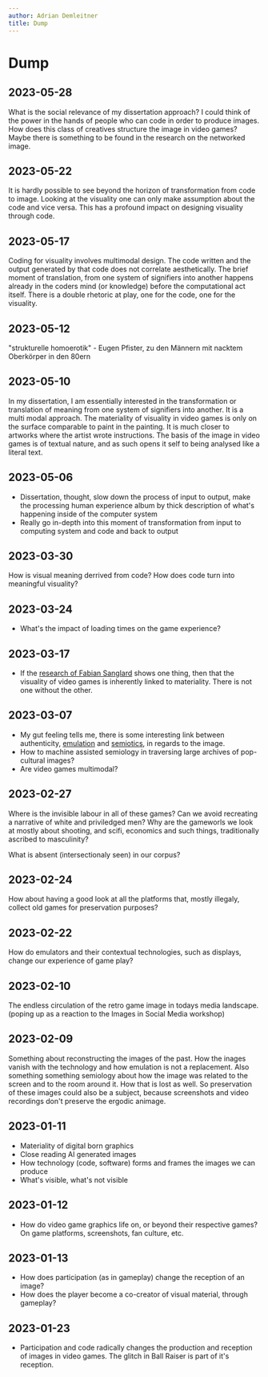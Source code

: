 ```yaml
---
author: Adrian Demleitner
title: Dump
---
```


# Dump
## 2023-05-28
What is the social relevance of my dissertation approach? I could think of the power in the hands of people who can code in order to produce images. How does this class of creatives structure the image in video games? Maybe there is something to be found in the research on the networked image.

## 2023-05-22
It is hardly possible to see beyond the horizon of transformation from code to image. Looking at the visuality one can only make assumption about the code and vice versa. This has a profound impact on designing visuality through code.

## 2023-05-17
Coding for visuality involves multimodal design. The code written and the output generated by that code does not correlate aesthetically. The brief moment of translation, from one system of signifiers into another happens already in the coders mind (or knowledge) before the computational act itself. There is a double rhetoric at play, one for the code, one for the visuality.

## 2023-05-12
"strukturelle homoerotik" - Eugen Pfister, zu den Männern mit nacktem Oberkörper in den 80ern

## 2023-05-10
In my dissertation, I am essentially interested in the transformation or translation of meaning from one system of signifiers into another. It is a multi modal approach. The materiality of visuality in video games is only on the surface comparable to paint in the painting. It is much closer to artworks where the artist wrote instructions. The basis of the image in video games is of textual nature, and as such opens it self to being analysed like a literal text.

## 2023-05-06
- Dissertation, thought, slow down the process of input to output, make the processing human experience album by thick description of what's happening inside of the computer system
- Really go in-depth into this moment of transformation from input to computing system and code and back to output

## 2023-03-30
How is visual meaning derrived from code? How does code turn into meaningful visuality?

## 2023-03-24
- What's the impact of loading times on the game experience?

## 2023-03-17
- If the [research of Fabian Sanglard](https://fabiensanglard.net/) shows one thing, then that the visuality of video games is inherently linked to materiality. There is not one without the other.

## 2023-03-07
- My gut feeling tells me, there is some interesting link between authenticity, [emulation](notes/Emulation.md) and [semiotics](notes/Semiotics.md), in regards to the image.
- How to machine assisted semiology in traversing large archives of pop-cultural images?
- Are video games multimodal?

## 2023-02-27
Where is the invisible labour in all of these games? Can we avoid recreating a narrative of white and priviledged men? Why are the gameworls we look at mostly about shooting, and scifi, economics and such things, traditionally ascribed to masculinity?

What is absent (intersectionaly seen) in our corpus?

## 2023-02-24
How about having a good look at all the platforms that, mostly illegaly, collect old games for preservation purposes?

## 2023-02-22
How do emulators and their contextual technologies, such as displays, change our experience of game play?

## 2023-02-10
The endless circulation of the retro game image in todays media landscape. (poping up as a reaction to the Images in Social Media workshop)

## 2023-02-09
Something about reconstructing the images of the past. How the inages vanish with the technology and how emulation is not a replacement. Also something something semiology about how the image was related to the screen and to the room around it. How that is lost as well. So preservation of these images could also be a subject, because screenshots and video recordings don't preserve the ergodic animage.

## 2023-01-11
- Materiality of digital born graphics
- Close reading AI generated images
- How technology (code, software) forms and frames the images we can produce
- What's visible, what's not visible

## 2023-01-12
- How do video game graphics life on, or beyond their respective games? On game platforms, screenshots, fan culture, etc.

## 2023-01-13
- How does participation (as in gameplay) change the reception of an image?
- How does the player become a co-creator of visual material, through gameplay?

## 2023-01-23
- Participation and code radically changes the production and reception of images in video games. The glitch in Ball Raiser is part of it's reception.